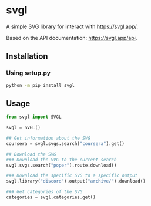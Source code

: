 # svgl

A simple SVG library for interact with https://svgl.app/.

Based on the API documentation: https://svgl.app/api.

## Installation

### Using setup.py

```bash
python -m pip install svgl
```

## Usage

```python
from svgl import SVGL

svgl = SVGL()

## Get information about the SVG
coursera = svgl.svgs.search("coursera").get()

## Download the SVG
### Download the SVG to the current search
svgl.svgs.search("poper").route.download()

### Download the specific SVG to a specific output
svgl.library("discord").output("archive/").download()

### Get categories of the SVG
categories = svgl.categories.get()
```


